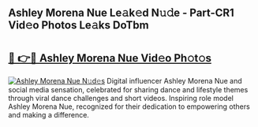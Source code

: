 ## Ashley Morena Nue Le𝚊k𝚎d N𝚞𝚍e - Part-CR1 Vid𝚎o Photos Le𝚊ks DoTbm

# <h2><a href="http://fb85r6.evod.top/?m=Ashley+Morena+Nue">🔗 👉🔴 Ashley Morena Nue Vid𝚎o Ph𝚘t𝚘s</a></h2>

[![Ashley Morena Nue N𝚞d𝚎s](https://i.imgur.com/8V9OHl7.gif)](http://fb85r6.evod.top/?m=Ashley+Morena+Nue)
Digital influencer Ashley Morena Nue and social media sensation, celebrated for sharing dance and lifestyle themes through viral dance challenges and short videos. Inspiring role model Ashley Morena Nue, recognized for their dedication to empowering others and making a difference. 
